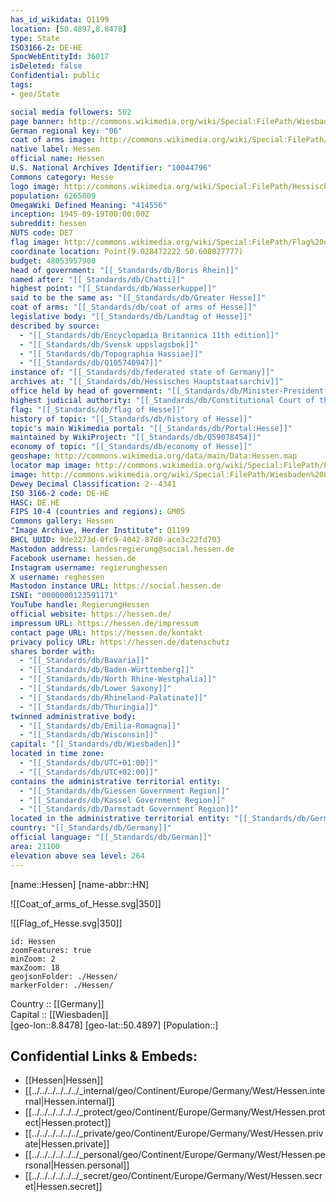 ```yaml
---
has_id_wikidata: Q1199
location: [50.4897,8.8478] 
type: State
ISO3166-2: DE-HE
SpocWebEntityId: 36017
isDeleted: false
Confidential: public
tags:
- geo/State

social media followers: 502
page banner: http://commons.wikimedia.org/wiki/Special:FilePath/Wiesbaden%20banner%20Bowling-Green%20Panorama%20Nacht.jpg
German regional key: "06"
coat of arms image: http://commons.wikimedia.org/wiki/Special:FilePath/Coat%20of%20arms%20of%20Hesse.svg
native label: Hessen
official name: Hessen
U.S. National Archives Identifier: "10044796"
Commons category: Hesse
logo image: http://commons.wikimedia.org/wiki/Special:FilePath/Hessische%20Landesregierung.svg
population: 6265809
OmegaWiki Defined Meaning: "414556"
inception: 1945-09-19T00:00:00Z
subreddit: hessen
NUTS code: DE7
flag image: http://commons.wikimedia.org/wiki/Special:FilePath/Flag%20of%20Hesse.svg
coordinate location: Point(9.028472222 50.608027777)
budget: 48053957900
head of government: "[[_Standards/db/Boris Rhein]]"
named after: "[[_Standards/db/Chatti]]"
highest point: "[[_Standards/db/Wasserkuppe]]"
said to be the same as: "[[_Standards/db/Greater Hesse]]"
coat of arms: "[[_Standards/db/coat of arms of Hesse]]"
legislative body: "[[_Standards/db/Landtag of Hesse]]"
described by source:
  - "[[_Standards/db/Encyclopædia Britannica 11th edition]]"
  - "[[_Standards/db/Svensk uppslagsbok]]"
  - "[[_Standards/db/Topographia Hassiae]]"
  - "[[_Standards/db/Q105740947]]"
instance of: "[[_Standards/db/federated state of Germany]]"
archives at: "[[_Standards/db/Hessisches Hauptstaatsarchiv]]"
office held by head of government: "[[_Standards/db/Minister-President of Hesse]]"
highest judicial authority: "[[_Standards/db/Constitutional Court of the State of Hesse]]"
flag: "[[_Standards/db/flag of Hesse]]"
history of topic: "[[_Standards/db/history of Hesse]]"
topic's main Wikimedia portal: "[[_Standards/db/Portal:Hesse]]"
maintained by WikiProject: "[[_Standards/db/Q59078454]]"
economy of topic: "[[_Standards/db/economy of Hesse]]"
geoshape: http://commons.wikimedia.org/data/main/Data:Hessen.map
locator map image: http://commons.wikimedia.org/wiki/Special:FilePath/Locator%20map%20Hesse%20in%20Germany.svg
image: http://commons.wikimedia.org/wiki/Special:FilePath/Wiesbaden%20Landtag%20Hessen%20im%20Stadtschlo%C3%9F%20Wiesbaden%20am%20Schlo%C3%9Fplatz%20-%20Foto%20Wolfgang%20Pehlemann%20Wiesbaden%20DSCN1417.jpg
Dewey Decimal Classification: 2--4341
ISO 3166-2 code: DE-HE
HASC: DE.HE
FIPS 10-4 (countries and regions): GM05
Commons gallery: Hessen
"Image Archive, Herder Institute": Q1199
BHCL UUID: 9de2273d-0fc9-4042-87d0-ace3c22fd703
Mastodon address: landesregierung@social.hessen.de
Facebook username: hessen.de
Instagram username: regierunghessen
X username: reghessen
Mastodon instance URL: https://social.hessen.de
ISNI: "0000000123591171"
YouTube handle: RegierungHessen
official website: https://hessen.de/
impressum URL: https://hessen.de/impressum
contact page URL: https://hessen.de/kontakt
privacy policy URL: https://hessen.de/datenschutz
shares border with:
  - "[[_Standards/db/Bavaria]]"
  - "[[_Standards/db/Baden-Württemberg]]"
  - "[[_Standards/db/North Rhine-Westphalia]]"
  - "[[_Standards/db/Lower Saxony]]"
  - "[[_Standards/db/Rhineland-Palatinate]]"
  - "[[_Standards/db/Thuringia]]"
twinned administrative body:
  - "[[_Standards/db/Emilia-Romagna]]"
  - "[[_Standards/db/Wisconsin]]"
capital: "[[_Standards/db/Wiesbaden]]"
located in time zone:
  - "[[_Standards/db/UTC+01:00]]"
  - "[[_Standards/db/UTC+02:00]]"
contains the administrative territorial entity:
  - "[[_Standards/db/Giessen Government Region]]"
  - "[[_Standards/db/Kassel Government Region]]"
  - "[[_Standards/db/Darmstadt Government Region]]"
located in the administrative territorial entity: "[[_Standards/db/Germany]]"
country: "[[_Standards/db/Germany]]"
official language: "[[_Standards/db/German]]"
area: 21100
elevation above sea level: 264
---
```


[name::Hessen] 
[name-abbr::HN] 

![[Coat_of_arms_of_Hesse.svg|350]] 

![[Flag_of_Hesse.svg|350]] 


```leaflet
id: Hessen
zoomFeatures: true 
minZoom: 2 
maxZoom: 18
geojsonFolder: ./Hessen/
markerFolder: ./Hessen/
```

Country :: [[Germany]]  
Capital :: [[Wiesbaden]]  
[geo-lon::8.8478] 
[geo-lat::50.4897] 
[Population::] 



## Confidential Links & Embeds: 
- [[Hessen|Hessen]]  
- [[../../../../../../_internal/geo/Continent/Europe/Germany/West/Hessen.internal|Hessen.internal]] 
- [[../../../../../../_protect/geo/Continent/Europe/Germany/West/Hessen.protect|Hessen.protect]] 
- [[../../../../../../_private/geo/Continent/Europe/Germany/West/Hessen.private|Hessen.private]] 
- [[../../../../../../_personal/geo/Continent/Europe/Germany/West/Hessen.personal|Hessen.personal]] 
- [[../../../../../../_secret/geo/Continent/Europe/Germany/West/Hessen.secret|Hessen.secret]] 
